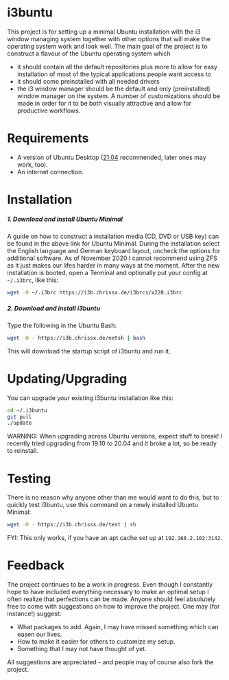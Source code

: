 # i3buntu

This project is for setting up a minimal Ubuntu installation with
the i3 window managing system together with other options that will
make the operating system work and look well. The main goal of the
project is to construct a flavour of the Ubuntu operating system which
* it should contain all the default repositories plus more to allow for easy installation of most of the typical applications people want access to
* it should come preinstalled with all needed drivers
* the i3 window manager should be the default and only (preinstalled) window manager on the system. A number of customizations should be made in order for it to be both visually attractive and allow for productive workflows.

# Requirements
* A version of Ubuntu Desktop ([21.04](https://releases.ubuntu.com/21.04/ubuntu-21.04-desktop-amd64.iso) recommended, later ones may work, too).
* An internet connection.

# Installation

##### 1. Download and install Ubuntu Minimal

A guide on how to construct a installation media (CD, DVD or USB
key) can be found in the above link for Ubuntu Minimal. During the
installation select the English language and German keyboard layout,
uncheck the options for additional software. As of November 2020 I
cannot recommend using ZFS as it just makes our lifes harder in many
ways at the moment. After the new installation is booted, open a
Terminal and optionally put your config at `~/.i3brc`, like this:
```sh
wget -O ~/.i3brc https://i3b.chrissx.de/i3brcs/x220.i3brc
```

##### 2. Download and install i3buntu

Type the following in the Ubuntu Bash:
```sh
wget -O - https://i3b.chrissx.de/netsh | bash
```
This will download the startup script of i3buntu and run it.

# Updating/Upgrading
You can upgrade your existing i3buntu installation like this:
```sh
cd ~/.i3buntu
git pull
./update
```
WARNING: When upgrading across Ubuntu versions, expect stuff to break!
I recently tried upgrading from 19.10 to 20.04 and it broke a lot, so
be ready to reinstall.

# Testing
There is no reason why anyone other than me would want to do this, but
to quickly test i3buntu, use this command on a newly installed Ubuntu
Minimal:
```sh
wget -O - https://i3b.chrissx.de/test | sh
```
FYI: This only works, if you have an apt cache set up at
`192.168.2.102:3142`.

# Feedback
The project continues to be a work in progress. Even though I
constantly hope to have included everything necessary to make an
optimal setup I often realize that perfections can be made. Anyone
should feel absolutely free to come with suggestions on how to
improve the project. One may (for instance!) suggest:
* What packages to add. Again, I may have missed something which can easen our lives.
* How to make it easier for others to customize my setup.
* Something that I may not have thought of yet.

All suggestions are appreciated - and people may of course also fork
the project.
